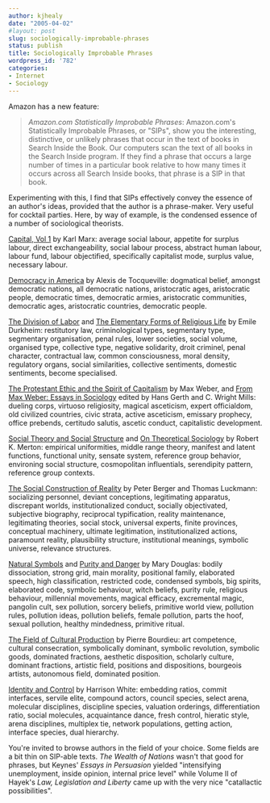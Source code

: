 ```yaml
---
author: kjhealy
date: "2005-04-02"
#layout: post
slug: sociologically-improbable-phrases
status: publish
title: Sociologically Improbable Phrases
wordpress_id: '782'
categories:
- Internet
- Sociology
---
```


Amazon has a new feature:

> *Amazon.com Statistically Improbable Phrases*: Amazon.com's Statistically Improbable Phrases, or "SIPs", show you the interesting, distinctive, or unlikely phrases that occur in the text of books in Search Inside the Book. Our computers scan the text of all books in the Search Inside program. If they find a phrase that occurs a large number of times in a particular book relative to how many times it occurs across all Search Inside books, that phrase is a SIP in that book.

Experimenting with this, I find that SIPs effectively convey the essence of an author's ideas, provided that the author is a phrase-maker. Very useful for cocktail parties. Here, by way of example, is the condensed essence of a number of sociological theorists.

[Capital, Vol 1](http://www.amazon.com/exec/obidos/ASIN/0140445684/kieranhealysw-20/ref=nosim/) by Karl Marx: average social labour, appetite for surplus labour, direct exchangeability, social labour process, abstract human labour, labour fund, labour objectified, specifically capitalist mode, surplus value, necessary labour.

[Democracy in America](http://www.amazon.com/exec/obidos/ASIN/0451528123/kieranhealysw-20/ref=nosim/) by Alexis de Tocqueville: dogmatical belief, amongst democratic nations, all democratic nations, aristocratic ages, aristocratic people, democratic times, democratic armies, aristocratic communities, democratic ages, aristocratic countries, democratic people.

[The Division of Labor](http://www.amazon.com/exec/obidos/ASIN/0684836386/kieranhealysw-20/ref=nosim/) and [The Elementary Forms of Religious Life](http://www.amazon.com/exec/obidos/ASIN/0029079373/kieranhealysw-20/ref=nosim/) by Emile Durkheim: restitutory law, criminological types, segmentary type, segmentary organisation, penal rules, lower societies, social volume, organised type, collective type, negative solidarity, droit criminel, penal character, contractual law, common consciousness, moral density, regulatory organs, social similarities, collective sentiments, domestic sentiments, become specialised.

[The Protestant Ethic and the Spirit of Capitalism](http://www.amazon.com/exec/obidos/ASIN/041525406X/kieranhealysw-20/ref=nosim/) by Max Weber, and [From Max Weber: Essays in Sociology](http://www.amazon.com/exec/obidos/ASIN/0195004620/kieranhealysw-20/ref=nosim/) edited by Hans Gerth and C. Wright Mills: dueling corps, virtuoso religiosity, magical asceticism, expert officialdom, old civilized countries, civic strata, active asceticism, emissary prophecy, office prebends, certitudo salutis, ascetic conduct, capitalistic development.

[Social Theory and Social Structure](http://www.amazon.com/exec/obidos/ASIN/0029211301/kieranhealysw-20/ref=nosim/) and [On Theoretical Sociology](http://www.amazon.com/exec/obidos/ASIN/0029211506/kieranhealysw-20/ref=nosim/) by Robert K. Merton: empirical uniformities, middle range theory, manifest and latent functions, functional unity, sensate system, reference group behavior, environing social structure, cosmopolitan influentials, serendipity pattern, reference group contexts.

[The Social Construction of Reality](http://www.amazon.com/exec/obidos/ASIN/0385058985/kieranhealysw-20/ref=nosim/) by Peter Berger and Thomas Luckmann: socializing personnel, deviant conceptions, legitimating apparatus, discrepant worlds, institutionalized conduct, socially objectivated, subjective biography, reciprocal typification, reality maintenance, legitimating theories, social stock, universal experts, finite provinces, conceptual machinery, ultimate legitimation, institutionalized actions, paramount reality, plausibility structure, institutional meanings, symbolic universe, relevance structures.

[Natural Symbols](http://www.amazon.com/exec/obidos/ASIN/0415138264/kieranhealysw-20/ref=nosim/) and [Purity and Danger](http://www.amazon.com/exec/obidos/ASIN/0415289955/kieranhealysw-20/ref=nosim/) by Mary Douglas: bodily dissociation, strong grid, main morality, positional family, elaborated speech, high classification, restricted code, condensed symbols, big spirits, elaborated code, symbolic behaviour, witch beliefs, purity rule, religious behaviour, millennial movements, magical efficacy, excremental magic, pangolin cult, sex pollution, sorcery beliefs, primitive world view, pollution rules, pollution ideas, pollution beliefs, female pollution, parts the hoof, sexual pollution, healthy mindedness, primitive ritual.

[The Field of Cultural Production](http://www.amazon.com/exec/obidos/ASIN/0231082878/kieranhealysw-20/ref=nosim/) by Pierre Bourdieu: art competence, cultural consecration, symbolically dominant, symbolic revolution, symbolic goods, dominated fractions, aesthetic disposition, scholarly culture, dominant fractions, artistic field, positions and dispositions, bourgeois artists, autonomous field, dominated position.

[Identity and Control](http://www.amazon.com/exec/obidos/ASIN/069100398X/kieranhealysw-20/ref=nosim/) by Harrison White: embedding ratios, commit interfaces, servile elite, compound actors, council species, select arena, molecular disciplines, discipline species, valuation orderings, differentiation ratio, social molecules, acquaintance dance, fresh control, hieratic style, arena disciplines, multiplex tie, network populations, getting action, interface species, dual hierarchy.

You're invited to browse authors in the field of your choice. Some fields are a bit thin on SIP-able texts. *The Wealth of Nations* wasn't that good for phrases, but Keynes' *Essays in Persuasion* yielded "intensifying unemployment, inside opinion, internal price level" while Volume II of Hayek's *Law, Legislation and Liberty* came up with the very nice "catallactic possibilities".
